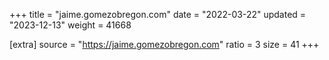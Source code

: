 +++
title = "jaime.gomezobregon.com"
date = "2022-03-22"
updated = "2023-12-13"
weight = 41668

[extra]
source = "https://jaime.gomezobregon.com"
ratio = 3
size = 41
+++
